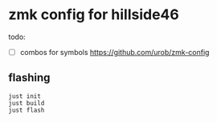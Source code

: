# zmk config for hillside46

todo:
- [ ] combos for symbols https://github.com/urob/zmk-config

## flashing

    just init
    just build
    just flash

